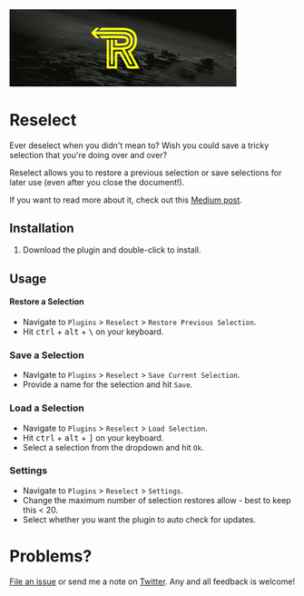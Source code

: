 <img src="banner.png" width="400">

# Reselect

Ever deselect when you didn't mean to? Wish you could save a tricky selection that you're doing over and over?

Reselect allows you to restore a previous selection or save selections for later use (even after you close the document!).

If you want to read more about it, check out this [Medium post](https://medium.com/@_fookay/reselect-sketch-plugin-d6ede304883d).


## Installation

1. Download the plugin and double-click to install.


## Usage

#### Restore a Selection
- Navigate to `Plugins` > `Reselect` > `Restore Previous Selection`.
- Hit <kbd>ctrl</kbd> + <kbd>alt</kbd> + <kbd>\\</kbd> on your keyboard.

### Save a Selection
- Navigate to `Plugins` > `Reselect` > `Save Current Selection`.
- Provide a name for the selection and hit `Save`.

### Load a Selection
- Navigate to `Plugins` > `Reselect` > `Load Selection`.
- Hit <kbd>ctrl</kbd> + <kbd>alt</kbd> + <kbd>]</kbd> on your keyboard.
- Select a selection from the dropdown and hit `Ok`.

### Settings
- Navigate to `Plugins` > `Reselect` > `Settings`.
- Change the maximum number of selection restores allow - best to keep this < 20.
- Select whether you want the plugin to auto check for updates.


# Problems?

[File an issue](https://github.com/mfouquet/Reselect/issues) or send me a note on [Twitter](https://twitter.com/_fookay). Any and all feedback is welcome!
